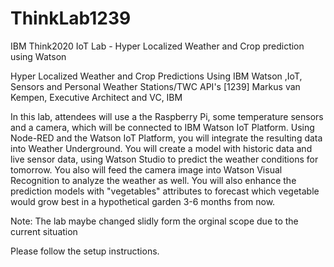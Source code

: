 # ThinkLab1239
IBM Think2020 IoT Lab - Hyper Localized Weather and Crop prediction using Watson

Hyper Localized Weather and Crop Predictions Using IBM Watson ,IoT, Sensors and Personal Weather Stations/TWC API's [1239]
Markus van Kempen, Executive Architect and VC, IBM

In this lab, attendees will use a the Raspberry Pi, some temperature sensors and a camera, which will be connected to IBM Watson IoT Platform. Using Node-RED and the Watson IoT Platform, you will integrate the resulting data into Weather Underground. You will create a model with historic data and live sensor data, using Watson Studio to predict the weather conditions for tomorrow. You also will feed the camera image into Watson Visual Recognition to analyze the weather as well. You will also enhance the prediction models with "vegetables" attributes to forecast which vegetable would grow best in a hypothetical garden 3-6 months from now.

Note: The lab maybe changed slidly form the orginal scope due to the current situation 

Please follow the setup instructions. 

